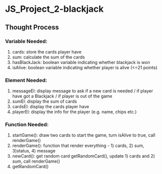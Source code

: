 # JS_Project_2-blackjack

## Thought Process

### Variable Needed:

1. cards: store the cards player have
2. sum: calculate the sum of the cards
3. hasBlackJack: boolean variable indicating whether blackjack is won
4. isAlive: boolean variable indicating whether player is alive (<=21 points)

### Element Needed:
1. messageEl: display message to ask if a new card is needed / if player have got a Blackjack / if player is out of the game
2. sumEl: display the sum of cards
3. cardsEl: display the cards player have
4. playerEl: display the info for the player (e.g. name, chips etc.)

### Function Needed:
1. startGame(): draw two cards to start the game, turn isAlive to true, call renderGame()
2. renderGame(): function that render everything - 1) cards, 2) sum, 3)status, 4) message
3. newCard(): get random card getRandomCard(), update 1) cards and 2) sum, call renderGame()
4. getRandomCard()
